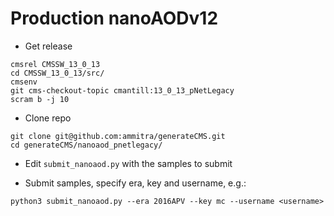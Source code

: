 # Production nanoAODv12

- Get release
```
cmsrel CMSSW_13_0_13
cd CMSSW_13_0_13/src/
cmsenv
git cms-checkout-topic cmantill:13_0_13_pNetLegacy
scram b -j 10
```

- Clone repo
```
git clone git@github.com:ammitra/generateCMS.git
cd generateCMS/nanoaod_pnetlegacy/
```

- Edit `submit_nanoaod.py` with the samples to submit

- Submit samples, specify era, key and username, e.g.:
```
python3 submit_nanoaod.py --era 2016APV --key mc --username <username>
```
